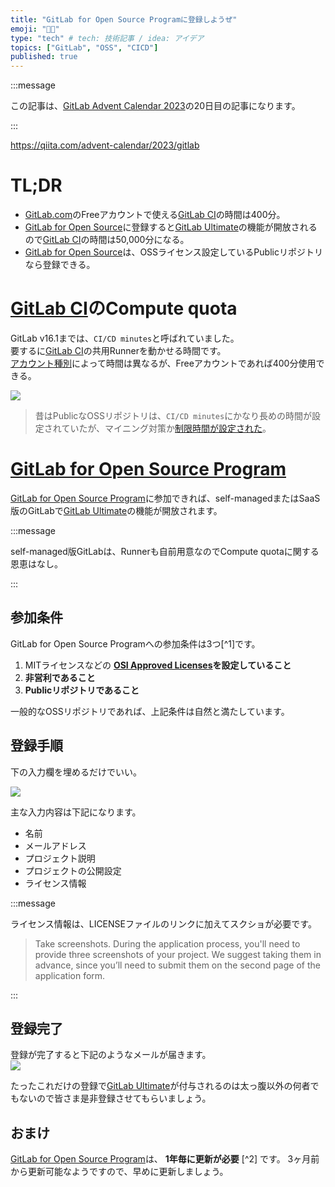 ```yaml
---
title: "GitLab for Open Source Programに登録しようぜ"
emoji: "🧑‍💻"
type: "tech" # tech: 技術記事 / idea: アイデア
topics: ["GitLab", "OSS", "CICD"]
published: true
---
```


:::message

この記事は、[GitLab Advent Calendar 2023](https://qiita.com/advent-calendar/2023/gitlab)の20日目の記事になります。

:::

https://qiita.com/advent-calendar/2023/gitlab

# TL;DR

- [GitLab.com](https://gitlab.com/)のFreeアカウントで使える[GitLab CI](https://docs.gitlab.com/ee/ci/)の時間は400分。
- [GitLab for Open Source](https://about.gitlab.com/solutions/open-source/)に登録すると[GitLab Ultimate](https://about.gitlab.com/solutions/open-source/#:~:text=potential.%20Features%20of-,GitLab%20Ultimate,-%E2%80%94including%2050%2C000%20compute)の機能が開放されるので[GitLab CI](https://docs.gitlab.com/ee/ci/)の時間は50,000分になる。
- [GitLab for Open Source](https://about.gitlab.com/solutions/open-source/)は、OSSライセンス設定しているPublicリポジトリなら登録できる。

# [GitLab CI](https://docs.gitlab.com/ee/ci/)のCompute quota

GitLab v16.1までは、`CI/CD minutes`と呼ばれていました。  
要するに[GitLab CI](https://docs.gitlab.com/ee/ci/)の共用Runnerを動かせる時間です。  
[アカウント種別](https://about.gitlab.com/pricing/)によって時間は異なるが、Freeアカウントであれば400分使用できる。

![](https://storage.googleapis.com/zenn-user-upload/9320e26d09d6-20231223.png)

> 昔はPublicなOSSリポジトリは、`CI/CD minutes`にかなり長めの時間が設定されていたが、マイニング対策か[制限時間が設定された](https://about.gitlab.com/blog/2020/09/01/ci-minutes-update-free-users/)。

# [GitLab for Open Source Program](https://about.gitlab.com/solutions/open-source/)

[GitLab for Open Source Program](https://about.gitlab.com/solutions/open-source/)に参加できれば、self-managedまたはSaaS版のGitLabで[GitLab Ultimate](https://about.gitlab.com/solutions/open-source/#:~:text=potential.%20Features%20of-,GitLab%20Ultimate,-%E2%80%94including%2050%2C000%20compute)の機能が開放されます。

:::message

self-managed版GitLabは、Runnerも自前用意なのでCompute quotaに関する恩恵はなし。

:::

## 参加条件

GitLab for Open Source Programへの参加条件は3つ[^1]です。

1. MITライセンスなどの **[OSI Approved Licenses](https://opensource.org/licenses/)を設定していること**
2. **非営利であること**
3. **Publicリポジトリであること**

一般的なOSSリポジトリであれば、上記条件は自然と満たしています。

## 登録手順

下の入力欄を埋めるだけでいい。

![](https://storage.googleapis.com/zenn-user-upload/df820660c1b5-20231223.png)

主な入力内容は下記になります。

- 名前
- メールアドレス
- プロジェクト説明
- プロジェクトの公開設定
- ライセンス情報

:::message

ライセンス情報は、LICENSEファイルのリンクに加えてスクショが必要です。

> Take screenshots. During the application process, you'll need to provide three screenshots of your project. We suggest taking them in advance, since you’ll need to submit them on the second page of the application form.

:::

## 登録完了

登録が完了すると下記のようなメールが届きます。  
![](https://storage.googleapis.com/zenn-user-upload/271e637472b9-20231223.png)

たったこれだけの登録で[GitLab Ultimate](https://about.gitlab.com/solutions/open-source/#:~:text=potential.%20Features%20of-,GitLab%20Ultimate,-%E2%80%94including%2050%2C000%20compute)が付与されるのは太っ腹以外の何者でもないので皆さま是非登録させてもらいましょう。

## おまけ

[GitLab for Open Source Program](https://about.gitlab.com/solutions/open-source/)は、 **1年毎に更新が必要** [^2] です。
3ヶ月前から更新可能なようですので、早めに更新しましょう。
